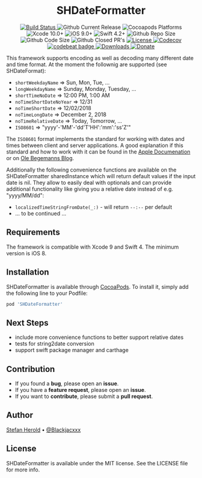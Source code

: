 <h1 align="center">SHDateFormatter</h1>

<p align="center">
  <a href="https://app.bitrise.io/app/79dbf282186be219">
    <img alt="Build Status" src="https://app.bitrise.io/app/79dbf282186be219/status.svg?token=1Q3QQ9SkwDwNLZ2j1X7n9Q&branch=develop" />
  </a>
  <img alt="Github Current Release" src="https://img.shields.io/github/release/blackjacx/SHDateFormatter.svg" /> 
  <img alt="Cocoapods Platforms" src="https://img.shields.io/cocoapods/p/SHDateFormatter.svg" />
  <img alt="Xcode 10.0+" src="https://img.shields.io/badge/Xcode-10.0%2B-blue.svg" />
  <img alt="iOS 9.0+" src="https://img.shields.io/badge/iOS-9.0%2B-blue.svg" />
  <img alt="Swift 4.2+" src="https://img.shields.io/badge/Swift-4.2%2B-orange.svg" />
  <img alt="Github Repo Size" src="https://img.shields.io/github/repo-size/blackjacx/SHDateFormatter.svg" />
  <img alt="Github Code Size" src="https://img.shields.io/github/languages/code-size/blackjacx/SHDateFormatter.svg" />
  <img alt="Github Closed PR's" src="https://img.shields.io/github/issues-pr-closed/blackjacx/SHDateFormatter.svg" />
  <!-- <a href="https://github.com/Carthage/Carthage">
    <img alt="Carthage compatible" src="https://img.shields.io/badge/Carthage-Compatible-brightgreen.svg?style=flat" />
  </a> -->
  <a href="https://github.com/Blackjacx/SHDateFormatter/blob/develop/LICENSE?raw=true">
    <img alt="License" src="https://img.shields.io/cocoapods/l/SHDateFormatter.svg?style=flat" />
  </a>
  <a href="https://codecov.io/gh/blackjacx/SHDateFormatter">
    <img alt="Codecov" src="https://codecov.io/gh/blackjacx/SHDateFormatter/branch/develop/graph/badge.svg" />
  </a>
  <a href="https://codebeat.co/projects/github-com-blackjacx-shdateformatter-develop">
    <img alt="codebeat badge" src="https://codebeat.co/badges/c74826a3-8f8b-41da-8daf-2bdfecc2163e" />
  </a>  
  <a href="https://cocoapods.org/pods/SHDateFormatter">
    <img alt="Downloads" src="https://img.shields.io/cocoapods/dt/SHDateFormatter.svg?maxAge=3600&style=flat" />
  </a>
  <a href="https://www.paypal.me/STHEROLD">
    <img alt="Donate" src="https://img.shields.io/badge/Donate-PayPal-blue.svg"/>
  </a>
</p>

This framework supports encoding as well as decoding many different date and time format. At the moment the follownig are supported (see SHDateFormat): 

* `shortWeekdayName`       => Sun, Mon, Tue, ...
* `longWeekdayName`        => Sunday, Monday, Tuesday, ...
* `shortTimeNoDate`        => 12:00 PM, 1:00 AM
* `noTimeShortDateNoYear`  => 12/31
* `noTimeShortDate`        => 12/02/2018
* `noTimeLongDate`         => December 2, 2018
* `noTimeRelativeDate`     => Today, Tomorrow, ...
* `ISO8601`                => "yyyy'-'MM'-'dd'T'HH':'mm':'ss'Z'"

The `ISO8601` format implements the standard for working with dates and times between client and server applications. A good explanation if this standard and how to work with it can be found in the [Apple Documenation](https://developer.apple.com/library/ios/qa/qa1480/_index.html) or on [Ole Begemanns Blog](http://oleb.net/blog/2011/11/working-with-date-and-time-in-cocoa-part-2/).

Additionally the following convenience functions are available on the SHDateFormatter sharedInstance which will return default values if the input date is nil. They allow to easily deal with optionals and can provide additional functionality like giving you a relative date instead of e.g. "yyyy/MM/dd":
* `localizedTimeStringFromDate(_:)` - will return `--:--` per default
* ... to be continued ...

## Requirements

The framework is compatible with Xcode 9 and Swift 4. The minimum version is iOS 8.

## Installation

SHDateFormatter is available through [CocoaPods](http://cocoapods.org). To install
it, simply add the following line to your Podfile:

```ruby
pod 'SHDateFormatter'
```

## Next Steps

* include more convenience functions to better support relative dates
* tests for string2date conversion
* support swift package manager and carthage

## Contribution

- If you found a **bug**, please open an **issue**.
- If you have a **feature request**, please open an **issue**.
- If you want to **contribute**, please submit a **pull request**.

## Author

[Stefan Herold](mailto:stefan.herold@gmail.com) • [@Blackjacxxx](https://twitter.com/Blackjacxxx)

## License

SHDateFormatter is available under the MIT license. See the LICENSE file for more info.
